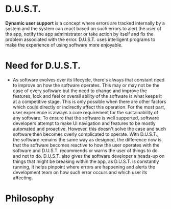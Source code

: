 # D.U.S.T.
**Dynamic user support** is a concept where errors are tracked internally by a system and the system can react based on such errors to alert the user of the app, notify the app administrator or take action by itself and fix the problem associated with the error. D.U.S.T. uses intelligent programs to make the experience of using software more enjoyable.

# Need for D.U.S.T.
- As software evolves over its lifecycle, there's always that constant need to improve on how the software operates. This may or may not be the case of every software but the need to change and improve the features, look and feel or overall ability of the software is what keeps it at a competitive stage. This is only possible when there are other factors which could directly or indirectly affect this operation. For the most part, user experience is always a core requirement for the sustainability of any software. To ensure that the software is well supported, software developers attempt to make UI navigation and features to be mostly automated and proactive. However, this doesn't solve the case and such software then becomes overly complicated to operate. With D.U.S.T., the software remains the same way as designed, the difference now is that the software becomes reactive to how the user operates with the software and D.U.S.T. recommends or warns the user of things to do and not to do. D.U.S.T. also gives the software developer a heads-up on things that might be breaking within the app, as D.U.S.T. is constantly running, it helps pinpoint where errors are happening and alerts the development team on how such error occurs and which user its affecting.

# Philosophy
